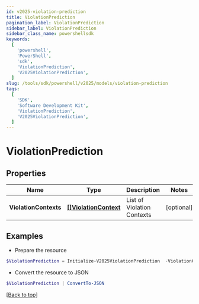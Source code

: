 ```yaml
---
id: v2025-violation-prediction
title: ViolationPrediction
pagination_label: ViolationPrediction
sidebar_label: ViolationPrediction
sidebar_class_name: powershellsdk
keywords:
  [
    'powershell',
    'PowerShell',
    'sdk',
    'ViolationPrediction',
    'V2025ViolationPrediction',
  ]
slug: /tools/sdk/powershell/v2025/models/violation-prediction
tags:
  [
    'SDK',
    'Software Development Kit',
    'ViolationPrediction',
    'V2025ViolationPrediction',
  ]
---
```


# ViolationPrediction

## Properties

| Name | Type | Description | Notes |
| --- | --- | --- | --- |
| **ViolationContexts** | [**[]ViolationContext**](violation-context) | List of Violation Contexts | [optional] |

## Examples

- Prepare the resource

```powershell
$ViolationPrediction = Initialize-V2025ViolationPrediction  -ViolationContexts null
```

- Convert the resource to JSON

```powershell
$ViolationPrediction | ConvertTo-JSON
```

[[Back to top]](#)
